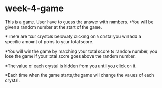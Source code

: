# week-4-game
This is a game. User have to guess the answer with numbers.
*You will be given a random number at the start of the game.

*There are four crystals below.By clicking on a cristal you will add a specific amount of poins to your total score.

*You will win the game by matching your total score to random number, you lose the game if your total score goes above the random number.

*The value of each crystal is hidden from you until you click on it.

*Each time when the game starts,the game will change the values of each crystal.


